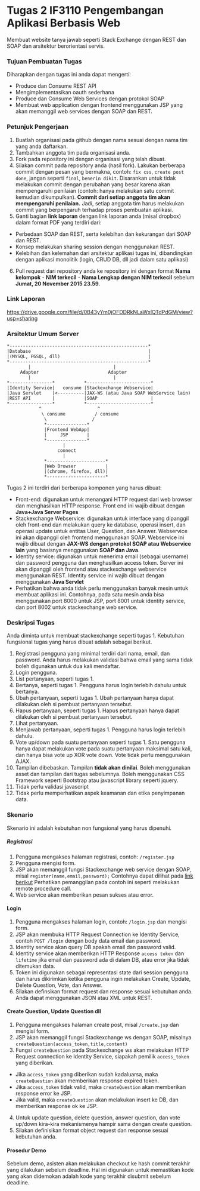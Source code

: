 # Tugas 2 IF3110 Pengembangan Aplikasi Berbasis Web

Membuat website tanya jawab seperti Stack Exchange dengan REST dan SOAP dan arsitektur berorientasi servis.

### Tujuan Pembuatan Tugas

Diharapkan dengan tugas ini anda dapat mengerti:
* Produce dan Consume REST API
* Mengimplementasikan oauth sederhana
* Produce dan Consume Web Services dengan protokol SOAP
* Membuat web application dengan frontend menggunakan JSP yang akan memanggil web services dengan SOAP dan REST.

### Petunjuk Pengerjaan

1. Buatlah organisasi pada github dengan nama sesuai dengan nama tim yang anda daftarkan.
2. Tambahkan anggota tim pada organisasi anda.
3. Fork pada repository ini dengan organisasi yang telah dibuat.
4. Silakan commit pada repository anda (hasil fork). Lakukan berberapa commit dengan pesan yang bermakna, contoh: `fix css`, `create post done`, jangan seperti `final`, `benerin dikit`. Disarankan untuk tidak melakukan commit dengan perubahan yang besar karena akan mempengaruhi penilaian (contoh: hanya melakukan satu commit kemudian dikumpulkan). **Commit dari setiap anggota tim akan mempengaruhi penilaian.** Jadi, setiap anggota tim harus melakukan commit yang berpengaruh terhadap proses pembuatan aplikasi.
5. Ganti bagian **link laporan** dengan link laporan anda (misal dropbox) dalam format PDF yang terdiri dari:
  - Perbedaan SOAP dan REST, serta kelebihan dan kekurangan dari SOAP dan REST.
  - Konsep melakukan sharing session dengan menggunakan REST.
  - Kelebihan dan kelemahan dari arsitektur aplikasi tugas ini, dibandingkan dengan aplikasi monolitik (login, CRUD DB, dll jadi dalam satu aplikasi)
6. Pull request dari repository anda ke repository ini dengan format **Nama kelompok** - **NIM terkecil** - **Nama Lengkap dengan NIM terkecil** sebelum **Jumat, 20 November 2015 23.59**.

### Link Laporan

https://drive.google.com/file/d/0B43yYm0jOFDDRkNLaWxlQTdPdGM/view?usp=sharing

### Arsitektur Umum Server

```
*----------------------------------------------------*
|Database                                            |
|(MYSQL, PGSQL, dll)                                 |
*----------------------------------------------------*
        |                               |
     Adapter                          Adapter    
        |                               |
*----------------*           *------------------------*
|Identity Service|   consume |Stackexchange Webservice|
|Java Servlet    |<----------|JAX-WS (atau Java SOAP WebService lain)
|REST API        |           |SOAP                    |
*----------------*           *------------------------*
            ^                     ^
             \ consume           / consume
              \                 /
              *---------------*
              |Frontend WebApp|
              |     JSP       |
              *---------------*
                     |
                   connect
                     |
              *----------------------* 
              |Web Browser           |
              |(chrome, firefox, dll)|
              *----------------------*
```
Tugas 2 ini terdiri dari berberapa komponen yang harus dibuat:
* Front-end: digunakan untuk menangani HTTP request dari web browser dan menghasilkan HTTP response. Front end ini wajib dibuat dengan **Java+Java Server Pages**
* Stackexchange Webservice: digunakan untuk interface yang dipanggil oleh front-end dan melakukan query ke database, operasi insert, dan operasi update untuk entitas User, Question, dan Answer. Webservice ini akan dipanggil oleh frontend menggunakan SOAP. Webservice ini wajib dibuat dengan **JAX-WS dengan protokol SOAP atau Webservice lain** yang basisnya menggunakan **SOAP dan Java**.
* Identity service: digunakan untuk menerima email (sebagai username) dan password pengguna dan menghasilkan access token. Server ini akan dipanggil oleh frontend atau stackexchange webservice menggunakan REST. Identity service ini wajib dibuat dengan menggunakan **Java Servlet**
* Perhatikan bahwa anda tidak perlu menggunakan banyak mesin untuk membuat aplikasi ini. Contohnya, pada satu mesin anda bisa menggunakan port 8000 untuk JSP, port 8001 untuk identity service, dan port 8002 untuk stackexchange web service.

### Deskripsi Tugas

Anda diminta untuk membuat stackexchange seperti tugas 1.  Kebutuhan fungsional tugas yang harus dibuat adalah sebagai berikut.

1. Registrasi pengguna yang minimal terdiri dari nama, email, dan password. Anda harus melakukan validasi bahwa email yang sama tidak boleh digunakan untuk dua kali mendaftar.
2. Login pengguna.
3. List pertanyaan, seperti tugas 1.
4. Bertanya, seperti tugas 1. Pengguna harus login terlebih dahulu untuk bertanya. 
5. Ubah pertanyaan, seperti tugas 1. Ubah pertanyaan hanya dapat dilakukan oleh si pembuat pertanyaan tersebut.
6. Hapus pertanyaan, seperti tugas 1. Hapus pertanyaan hanya dapat dilakukan oleh si pembuat pertanyaan tersebut.
7. Lihat pertanyaan.
8. Menjawab pertanyaan, seperti tugas 1. Pengguna harus login terlebih dahulu.
9. Vote up/down pada suatu pertanyaan seperti tugas 1. Satu pengguna hanya dapat melakukan vote pada suatu pertanyaan maksimal satu kali, dan hanya bisa vote up XOR vote down. Vote tidak perlu menggunakan AJAX.
10. Tampilan dibebaskan. Tampilan **tidak akan dinilai**. Boleh menggunakan asset dan tampilan dari tugas sebelumnya. Boleh menggunakan CSS Framework seperti Bootstrap atau javascript library seperti jquery.
11. Tidak perlu validasi javascript
12. Tidak perlu memperhatikan aspek keamanan dan etika penyimpanan data.


### Skenario 

Skenario ini adalah kebutuhan non fungsional yang harus dipenuhi.

##### Registrasi
1. Pengguna mengakses halaman registrasi, contoh: `/register.jsp`
2. Pengguna mengisi form.
3. JSP akan memanggil fungsi Stackexchange web service dengan SOAP, misal `register(name,email,password);` Contohnya dapat dilihat pada
[link berikut](http://www.mkyong.com/webservices/jax-ws/jax-ws-hello-world-example/)
Perhatikan pemanggilan pada contoh ini seperti melakukan remote procedure call.
4. Web service akan memberikan pesan sukses atau error.

#### Login
1. Pengguna mengakses halaman login, contoh: `/login.jsp` dan mengisi form.
2. JSP akan membuka HTTP Request Connection ke Identity Service, contoh `POST /login` dengan body data email dan password.
3. Identity service akan query DB apakah email dan password valid.
4. Identity service akan memberikan HTTP Response `access token` dan `lifetime` jika email dan password ada di dalam DB, atau error jika tidak ditemukan data.
5. Token ini digunakan sebagai representasi state dari session pengguna dan harus dikirimkan ketika pengguna ingin melakukan Create, Update, Delete Question, Vote, dan Answer.
6. Silakan definsikan format request dan response sesuai kebutuhan anda. Anda dapat menggunakan JSON atau XML untuk REST.

#### Create Question, Update Question dll
1. Pengguna mengakses halaman create post, misal `/create.jsp` dan mengisi form.
2. JSP akan memanggil fungsi Stackexchange ws dengan SOAP, misalnya `createQuestion(access_token,title,content)`
3. Fungsi `createQuestion` pada Stackexchange ws akan melakukan HTTP Request connection ke Identity Service, siapakah pemilik `access_token` yang diberikan.
- Jika `access_token` yang diberikan sudah kadaluarsa, maka `createQuestion` akan memberikan response expired token.
- Jika `access_token` tidak valid, maka `createQuestion` akan memberikan response error ke JSP.
- Jika valid, maka `createQuestion` akan melakukan insert ke DB, dan memberikan response ok ke JSP.
4. Untuk update question, delete question, answer question, dan vote up/down kira-kira mekanismenya hampir sama dengan create question.
5. Silakan definisikan format object request dan response sesuai kebutuhan anda.

#### Prosedur Demo
Sebelum demo, asisten akan melakukan checkout ke hash commit terakhir yang dilakukan sebelum deadline. Hal ini digunakan untuk memastikan kode yang akan didemokan adalah kode yang terakhir disubmit sebelum deadline.


